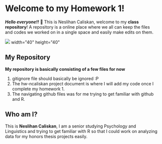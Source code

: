 # Welcome to my Homework 1!

***Hello everyone!!*** :hear_no_evil:
This is Neslihan Caliskan, welcome to my **class repository**! A repository is a online place where we all can keep the files and codes we worked on in a single space and easily make edits on them. 

![](https://media.giphy.com/media/3Nx2u302uH2V7ah2nv/giphy.gif) width="40" height="40"

## My Repository
**My repository is basically consisting of a few files for now**
1. gitignore file should basically  be ignored :P
2. The hw-ncaliskan project document is where I will add my code once I complete my homework 1.
3. The navigating github files was for me trying to get familiar with github and R. 

## Who am I?
This is **Neslihan Caliskan**, I am a senior studying Psychology and Linguistics and trying to get familiar with R so that I could work on analyzing data for my honors thesis projects easily. 
